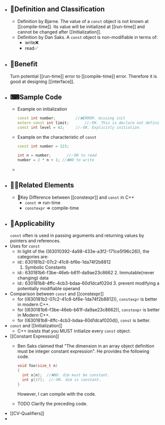 - ## 📝Definition and Classification
	- Definition by Bjarne. The value of a `const` object is not known at [[compile-time]]. Its value will be initialized at [[run-time]] and cannot be changed after [[Initialization]].
	- Definition by Dan Saks. A `const` object is non-modifiable in terms of:
		- write❌
		- read✅
- ## 🚀Benefit
   Turn potential [[run-time]] error to [[compile-time]] error. Therefore it is good at designing [[interface]].
- ## ⌨Sample Code
	- Example on initialization
	  
	  ``` c++
	  const int number;			//❌ERROR. missing init
	  extern const int limit;		//✅OK. This is declare not definition.
	  const int level = 42;		//✅OK. Explicitly initialize.
	  ```
	- Example on the characteristic of `const`
	  ``` c++
	  const int number = 123;
	  
	  int n = number;		//✅OK to read
	  number = 2 * n + 1; //❌NO to write
	  ```
	-
- ## 🙋‍♂️Related Elements
	- 📌Key Difference between [[constexpr]] and `const` in C++
		- `const` => run-time
		- `constexpr` => compile-time
- ## 🤳Applicability
   `const` often is used in passing arguments and returning values by pointers and references.
- Uses for `const`
	- In light of the ((63010392-4a98-433e-a3f2-171ce5f96c26)), the categories are:
	- id:: 630181b2-07c2-41c8-bf6e-1da74f2b8812
	  1. Symbolic Constants
	- id:: 630181b6-f3be-46eb-b61f-da9ae23c8662
	  2. Immutable(never changing) data
	- id:: 630181b8-4ffc-4cb3-bdaa-60d1dcaf020d
	  3. prevent modifying a potentially modifiable operand
- Comparison between `const` and [[constexpr]]
	- for ((630181b2-07c2-41c8-bf6e-1da74f2b8812)), `constexpr` is better in modern C++.
	- for ((630181b6-f3be-46eb-b61f-da9ae23c8662)), `constexpr` is better in Modern C++.
	- for ((630181b8-4ffc-4cb3-bdaa-60d1dcaf020d)), `const` is better.
- `const` and [[Initialization]]
	- C++ insists that you MUST initialize every `const` object.
- [[Constant Expression]]
	- Ben Saks claimed that "The dimension in an array object definition must be integer constant expression". He provides the following code.
	  
	  ``` c++
	  void foo(size_t n)
	  {
	    int x[n];  //❌NO. dim must be constant.
	    int y[17];	//✅OK. dim is constant.
	  }
	  ```
	  
	  However, I can compile with the code.
	- TODO Clarify the preceding code.
- [[CV-Qualifiers]]
-